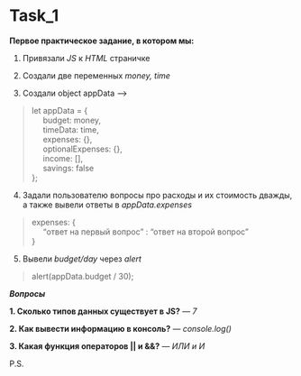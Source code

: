 # Task_1

**Первое практическое задание, в котором мы:**

1) Привязали _JS_ к _HTML_ страничке

2) Создали две переменных _money, time_

3) Создали object appData --> 

> let appData = {
> <br>&nbsp;&nbsp;&nbsp;&nbsp; budget: money, 
> <br>&nbsp;&nbsp;&nbsp;&nbsp; timeData: time, 
> <br>&nbsp;&nbsp;&nbsp;&nbsp; expenses: {},
> <br>&nbsp;&nbsp;&nbsp;&nbsp; optionalExpenses: {}, 
> <br>&nbsp;&nbsp;&nbsp;&nbsp; income: [], 
> <br>&nbsp;&nbsp;&nbsp;&nbsp; savings: false
> <br>};

4) Задали пользователю вопросы про расходы и их стоимость дважды, а также вывели ответы в _appData.expenses_

> expenses: {
> <br>&nbsp;&nbsp;&nbsp;&nbsp; “ответ на первый вопрос” : “ответ на второй вопрос”
> <br> }

5) Вывели _budget/day_ через _alert_

> alert(appData.budget / 30);

_**Вопросы**_

**1. Сколько типов данных существует в JS?** _— 7_

**2. Как вывести информацию в консоль?** _— console.log()_

**3. Какая функция операторов || и &&?** _— ИЛИ и И_

P.S.
